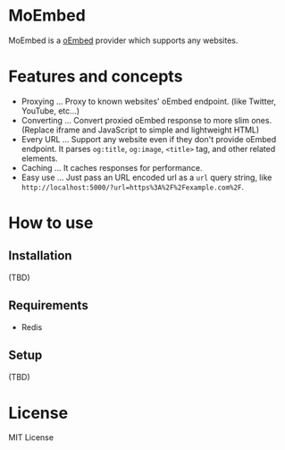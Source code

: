 
# MoEmbed

MoEmbed is a [oEmbed](http://oembed.com/) provider which supports any websites.

# Features and concepts

- Proxying ... Proxy to known websites' oEmbed endpoint. (like Twitter, YouTube, etc...)
- Converting ... Convert proxied oEmbed response to more slim ones. (Replace iframe and JavaScript to simple and lightweight HTML)
- Every URL ... Support any website even if they don't provide oEmbed endpoint. It parses `og:title`, `og:image`, `<title>` tag, and other related elements.
- Caching ... It caches responses for performance.
- Easy use ... Just pass an URL encoded url as a `url` query string, like `http://localhost:5000/?url=https%3A%2F%2Fexample.com%2F`.

# How to use

## Installation

(TBD)

## Requirements

- Redis

## Setup

(TBD)

# License

MIT License
